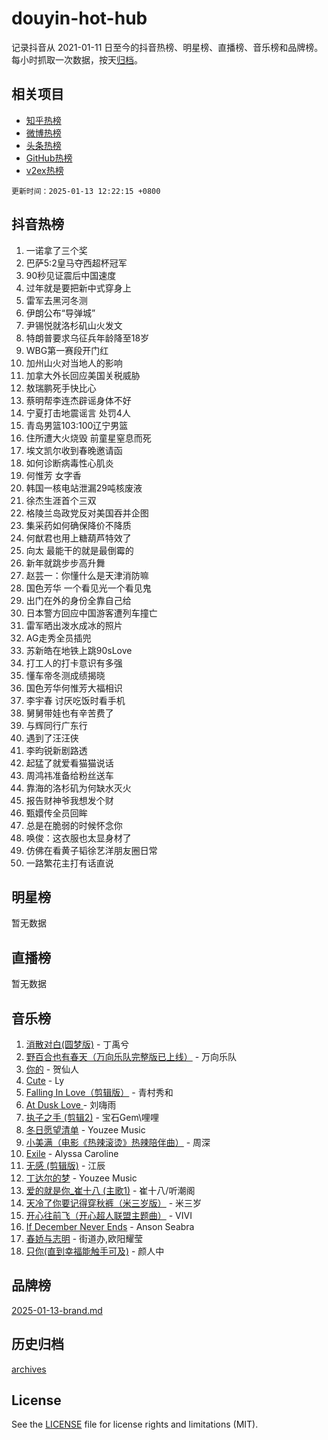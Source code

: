 # douyin-hot-hub

记录抖音从 2021-01-11 日至今的抖音热榜、明星榜、直播榜、音乐榜和品牌榜。每小时抓取一次数据，按天[归档](archives)。

## 相关项目

- [知乎热榜](https://github.com/lonnyzhang423/zhihu-hot-hub)
- [微博热榜](https://github.com/lonnyzhang423/weibo-hot-hub)
- [头条热榜](https://github.com/lonnyzhang423/toutiao-hot-hub)
- [GitHub热榜](https://github.com/lonnyzhang423/github-hot-hub)
- [v2ex热榜](https://github.com/lonnyzhang423/v2ex-hot-hub)


`更新时间：2025-01-13 12:22:15 +0800`

## 抖音热榜

1. 一诺拿了三个奖
1. 巴萨5:2皇马夺西超杯冠军
1. 90秒见证震后中国速度
1. 过年就是要把新中式穿身上
1. 雷军去黑河冬测
1. 伊朗公布“导弹城”
1. 尹锡悦就洛杉矶山火发文
1. 特朗普要求乌征兵年龄降至18岁
1. WBG第一赛段开门红
1. 加州山火对当地人的影响
1. 加拿大外长回应美国关税威胁
1. 敖瑞鹏死手快比心
1. 蔡明帮李连杰辟谣身体不好
1. 宁夏打击地震谣言 处罚4人
1. 青岛男篮103:100辽宁男篮
1. 住所遭大火烧毁 前童星窒息而死
1. 埃文凯尔收到春晚邀请函
1. 如何诊断病毒性心肌炎
1. 何惟芳 女字香
1. 韩国一核电站泄漏29吨核废液
1. 徐杰生涯首个三双
1. 格陵兰岛政党反对美国吞并企图
1. 集采药如何确保降价不降质
1. 何猷君也用上糖葫芦特效了
1. 向太 最能干的就是最倒霉的
1. 新年就跳步步高升舞
1. 赵芸一：你懂什么是天津消防嘛
1. 国色芳华 一个看见光一个看见鬼
1. 出门在外的身份全靠自己给
1. 日本警方回应中国游客遭列车撞亡
1. 雷军晒出泼水成冰的照片
1. AG走秀全员插兜
1. 苏新皓在地铁上跳90sLove
1. 打工人的打卡意识有多强
1. 懂车帝冬测成绩揭晓
1. 国色芳华何惟芳大福相识
1. 李宇春 讨厌吃饭时看手机
1. 舅舅带娃也有辛苦费了
1. 与辉同行广东行
1. 遇到了汪汪侠
1. 李昀锐新剧路透
1. 起猛了就爱看猫猫说话
1. 周鸿祎准备给粉丝送车
1. 靠海的洛杉矶为何缺水灭火
1. 报告财神爷我想发个财
1. 甄嬛传全员回眸
1. 总是在脆弱的时候怀念你
1. 唤俊：这衣服也太显身材了
1. 仿佛在看黄子韬徐艺洋朋友圈日常
1. 一路繁花主打有话直说

## 明星榜

暂无数据

## 直播榜

暂无数据

## 音乐榜

1. [消散对白(圆梦版)](https://sf5-hl-cdn-tos.douyinstatic.com/obj/tos-cn-ve-2774/og4jB5I5IizzoZVAAAzWgBMAsMDWoArfwBOiFs) - 丁禹兮
1. [野百合也有春天（万向乐队完整版已上线）](https://sf5-hl-cdn-tos.douyinstatic.com/obj/tos-cn-ve-2774/oMnUxhRAMiAGBqDtIPBQ7ACYQZFlJCftcgeDJE) - 万向乐队
1. [你的](https://sf5-hl-cdn-tos.douyinstatic.com/obj/tos-cn-ve-2774/oYuIeKf42jB7sEV6B2upMdpYAgfrQWj0FeRegh) - 贺仙人
1. [Cute](https://sf6-cdn-tos.douyinstatic.com/obj/tos-cn-ve-2774/o4IbIzHWKAAB4wsS5qMBRiiAlEBGTpQRNfFvuo) - Ly
1. [Falling In Love（剪辑版）](https://sf5-hl-cdn-tos.douyinstatic.com/obj/tos-cn-ve-2774/o8ajpA8zzgBPahbBIO8AcKGBLJezFCRd1wfP9f) - 青村秀和
1. [ At Dusk  Love ](https://sf5-hl-cdn-tos.douyinstatic.com/obj/tos-cn-ve-2774/o8CrpCf5CaYgI4ZrtQgMQAFEfuGqNnRSDQAPBc) - 刘嗨雨
1. [执子之手 (剪辑2)](https://sf5-hl-cdn-tos.douyinstatic.com/obj/tos-cn-ve-2774/oUoZLQjCc31XzqsBnBQUNgeKtYPBcgbFDwtfcu) - 宝石Gem\哩哩
1. [冬日愿望清单](https://sf5-hl-cdn-tos.douyinstatic.com/obj/tos-cn-ve-2774/oIIgUOeamCFCVAzxN6MFRLIBlLGpUqQxeeHrLE) - Youzee Music
1. [小美满（电影《热辣滚烫》热辣陪伴曲）](https://sf5-hl-cdn-tos.douyinstatic.com/obj/tos-cn-ve-2774/o0GAn2lSgfZIDUgtevCGDQYnFg4CwnrBaxbTZL) - 周深
1. [Exile](https://sf5-hl-cdn-tos.douyinstatic.com/obj/tos-cn-ve-2774/oYj4gAQTknKE3WW0Je8KGmQ7z1cA4FefwtbufD) - Alyssa Caroline
1. [无感 (剪辑版)](https://sf5-hl-cdn-tos.douyinstatic.com/obj/tos-cn-ve-2774/o0eIsUzJBDlQaQFC5OFlgbMEZC1TFYBftOBn6p) - 江辰
1. [丁达尔的梦](https://sf5-hl-cdn-tos.douyinstatic.com/obj/tos-cn-ve-2774/oMU3WirUZBVQkAC9ccG5P2IQirziZM2RTInUY) - Youzee Music
1. [爱的就是你_崔十八 (主歌1)](https://sf3-cdn-tos.douyinstatic.com/obj/tos-cn-ve-2774/oI5BO5DhFZ6UTcNCnZaOCBLtZ7WIMQGfgnXf5E) - 崔十八/听潮阁
1. [天冷了你要记得穿秋裤（米三岁版）](https://sf5-hl-cdn-tos.douyinstatic.com/obj/tos-cn-ve-2774/oQlIwVIDWiZ6BQilAorS7MA0AgCkQDvcZAdm1) - 米三岁
1. [开心往前飞（开心超人联盟主题曲）](https://sf5-hl-cdn-tos.douyinstatic.com/obj/tos-cn-ve-2774/9d8fb7c82cf1421fb93a9fe925275e0a) - VIVI
1. [If December Never Ends](https://sf5-hl-cdn-tos.douyinstatic.com/obj/tos-cn-ve-2774/oY1IQMoTgCFIBg8RZifyqlBBt1UFgitTYmxeOS) - Anson Seabra
1. [春娇与志明](https://sf5-hl-cdn-tos.douyinstatic.com/obj/tos-cn-ve-2774/e530d8fceb7044b39707d7f9ff54add1) - 街道办,欧阳耀莹
1. [只你(直到幸福能触手可及)](https://sf5-hl-cdn-tos.douyinstatic.com/obj/tos-cn-ve-2774/o0lBkRDzFTeaVSUz3ZZSCBVtZ5DIMQGfgmEAuE) - 颜人中

## 品牌榜

[2025-01-13-brand.md](archives/2025-01-13-brand.md)

## 历史归档

[archives](archives)

## License

See the [LICENSE](LICENSE) file for license rights and limitations (MIT).
